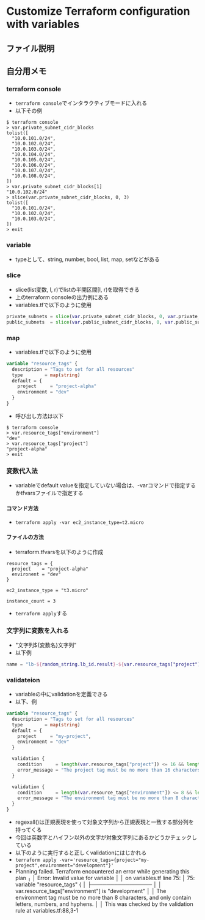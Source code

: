 # Customize Terraform configuration with variables

## ファイル説明

## 自分用メモ
### terraform console
- `terraform console`でインタラクティブモードに入れる
- 以下その例
```
$ terraform console
> var.private_subnet_cidr_blocks
tolist([
  "10.0.101.0/24",
  "10.0.102.0/24",
  "10.0.103.0/24",
  "10.0.104.0/24",
  "10.0.105.0/24",
  "10.0.106.0/24",
  "10.0.107.0/24",
  "10.0.108.0/24",
])
> var.private_subnet_cidr_blocks[1]
"10.0.102.0/24"
> slice(var.private_subnet_cidr_blocks, 0, 3)
tolist([
  "10.0.101.0/24",
  "10.0.102.0/24",
  "10.0.103.0/24",
])
> exit
```

### variable
- typeとして、string, number, bool, list, map, setなどがある

### slice
- slice(list変数, l, r)でlistの半開区間[l, r)を取得できる
- 上のterraform consoleの出力例にある
- variables.tfで以下のように使用
```terraform
private_subnets = slice(var.private_subnet_cidr_blocks, 0, var.private_subnet_count)
public_subnets  = slice(var.public_subnet_cidr_blocks, 0, var.public_subnet_count)
```

### map
- variables.tfで以下のように使用
```terraform
variable "resource_tags" {
  description = "Tags to set for all resources"
  type        = map(string)
  default = {
    project     = "project-alpha"
    environment = "dev"
  }
}
```
- 呼び出し方法は以下
```
$ terraform console
> var.resource_tags["environment"]
"dev"
> var.resource_tags["project"]
"project-alpha"
> exit
```

### 変数代入法
- variableでdefault valueを指定していない場合は、-varコマンドで指定するかtfvarsファイルで指定する
#### コマンド方法
- `terraform apply -var ec2_instance_type=t2.micro`

#### ファイルの方法
- terraform.tfvarsを以下のように作成
```
resource_tags = {
  project    = "project-alpha"
  environent = "dev"
}

ec2_instance_type = "t3.micro"

instance_count = 3
```
- `terraform apply`する

### 文字列に変数を入れる
- "文字列${変数名}文字列"
- 以下例
```terraform
name = "lb-${random_string.lb_id.result}-${var.resource_tags["project"]}-${var.resource_tags["environment"]}"
```

### validateion
- variableの中にvalidationを定義できる
- 以下、例
```terraform
variable "resource_tags" {
  description = "Tags to set for all resources"
  type        = map(string)
  default = {
    project     = "my-project",
    environment = "dev"
  }

  validation {
    condition     = length(var.resource_tags["project"]) <= 16 && length(regexall("[^a-zA-Z0-9-]", var.resource_tags["project"])) == 0
    error_message = "The project tag must be no more than 16 characters, and only contain letters, numbers, and hyphens."
  }

  validation {
    condition     = length(var.resource_tags["environment"]) <= 8 && length(regexall("[^a-zA-Z0-9-]", var.resource_tags["environment"])) == 0
    error_message = "The environment tag must be no more than 8 characters, and only contain letters, numbers, and hyphens."
  }
}
```
- regexall()は正規表現を使って対象文字列から正規表現と一致する部分列を持ってくる
- 今回は英数字とハイフン以外の文字が対象文字列にあるかどうかチェックしている
- 以下のように実行すると正しくvalidationにはじかれる
- `terraform apply -var='resource_tags={project="my-project",environment="development"}'`
- Planning failed. Terraform encountered an error while generating this plan
╷
│ Error: Invalid value for variable
│
│   on variables.tf line 75:
│   75: variable "resource_tags" {
│     ├────────────────
│     │ var.resource_tags["environment"] is "development"
│
│ The environment tag must be no more than 8 characters, and only contain letters, numbers, and hyphens.
│
│ This was checked by the validation rule at variables.tf:88,3-1